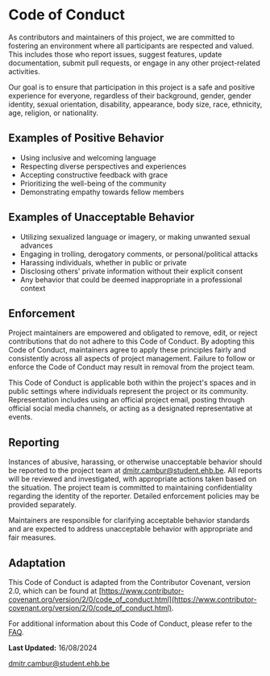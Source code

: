 # Code of Conduct

As contributors and maintainers of this project, we are committed to fostering an environment where all participants are respected and valued. This includes those who report issues, suggest features, update documentation, submit pull requests, or engage in any other project-related activities.

Our goal is to ensure that participation in this project is a safe and positive experience for everyone, regardless of their background, gender, gender identity, sexual orientation, disability, appearance, body size, race, ethnicity, age, religion, or nationality.

## Examples of Positive Behavior

- Using inclusive and welcoming language
- Respecting diverse perspectives and experiences
- Accepting constructive feedback with grace
- Prioritizing the well-being of the community
- Demonstrating empathy towards fellow members

## Examples of Unacceptable Behavior

- Utilizing sexualized language or imagery, or making unwanted sexual advances
- Engaging in trolling, derogatory comments, or personal/political attacks
- Harassing individuals, whether in public or private
- Disclosing others' private information without their explicit consent
- Any behavior that could be deemed inappropriate in a professional context

## Enforcement

Project maintainers are empowered and obligated to remove, edit, or reject contributions that do not adhere to this Code of Conduct. By adopting this Code of Conduct, maintainers agree to apply these principles fairly and consistently across all aspects of project management. Failure to follow or enforce the Code of Conduct may result in removal from the project team.

This Code of Conduct is applicable both within the project's spaces and in public settings where individuals represent the project or its community. Representation includes using an official project email, posting through official social media channels, or acting as a designated representative at events.

## Reporting

Instances of abusive, harassing, or otherwise unacceptable behavior should be reported to the project team at dmitr.cambur@student.ehb.be. All reports will be reviewed and investigated, with appropriate actions taken based on the situation. The project team is committed to maintaining confidentiality regarding the identity of the reporter. Detailed enforcement policies may be provided separately.

Maintainers are responsible for clarifying acceptable behavior standards and are expected to address unacceptable behavior with appropriate and fair measures.

## Adaptation

This Code of Conduct is adapted from the Contributor Covenant, version 2.0, which can be found at [https://www.contributor-covenant.org/version/2/0/code_of_conduct.html](https://www.contributor-covenant.org/version/2/0/code_of_conduct.html).

For additional information about this Code of Conduct, please refer to the [FAQ](https://www.contributor-covenant.org/faq).

**Last Updated:** 16/08/2024

dmitr.cambur@student.ehb.be
